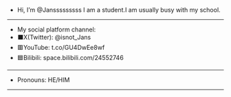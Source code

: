-  Hi, I’m @Jansssssssss     I am a student.I am usually busy with my school. 
-----------------------------------------------------------------------------
-  My social platform channel:
-  ⬛X(Twitter): @isnot_Jans
-  🟥YouTube: t.co/GU4DwEe8wf
-  🟦Bilibili: space.bilibili.com/24552746
-----------------------------------------------------------------------------
-  Pronouns: HE/HIM
-----------------------------------------------------------------------------

<!---
Jansssssssss/Jansssssssss is a ✨ special ✨ repository because its `README.md` (this file) appears on your GitHub profile.
You can click the Preview link to take a look at your changes.
--->
